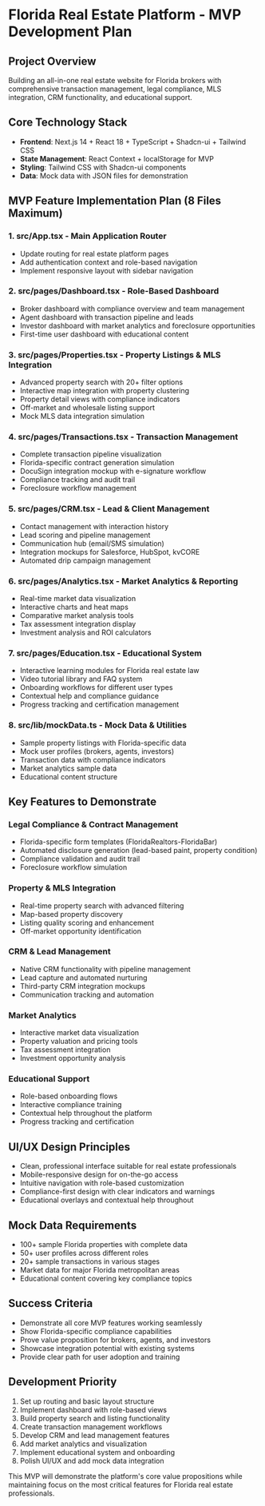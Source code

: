 # Florida Real Estate Platform - MVP Development Plan

## Project Overview
Building an all-in-one real estate website for Florida brokers with comprehensive transaction management, legal compliance, MLS integration, CRM functionality, and educational support.

## Core Technology Stack
- **Frontend**: Next.js 14 + React 18 + TypeScript + Shadcn-ui + Tailwind CSS
- **State Management**: React Context + localStorage for MVP
- **Styling**: Tailwind CSS with Shadcn-ui components
- **Data**: Mock data with JSON files for demonstration

## MVP Feature Implementation Plan (8 Files Maximum)

### 1. **src/App.tsx** - Main Application Router
- Update routing for real estate platform pages
- Add authentication context and role-based navigation
- Implement responsive layout with sidebar navigation

### 2. **src/pages/Dashboard.tsx** - Role-Based Dashboard
- Broker dashboard with compliance overview and team management
- Agent dashboard with transaction pipeline and leads
- Investor dashboard with market analytics and foreclosure opportunities
- First-time user dashboard with educational content

### 3. **src/pages/Properties.tsx** - Property Listings & MLS Integration
- Advanced property search with 20+ filter options
- Interactive map integration with property clustering
- Property detail views with compliance indicators
- Off-market and wholesale listing support
- Mock MLS data integration simulation

### 4. **src/pages/Transactions.tsx** - Transaction Management
- Complete transaction pipeline visualization
- Florida-specific contract generation simulation
- DocuSign integration mockup with e-signature workflow
- Compliance tracking and audit trail
- Foreclosure workflow management

### 5. **src/pages/CRM.tsx** - Lead & Client Management
- Contact management with interaction history
- Lead scoring and pipeline management
- Communication hub (email/SMS simulation)
- Integration mockups for Salesforce, HubSpot, kvCORE
- Automated drip campaign management

### 6. **src/pages/Analytics.tsx** - Market Analytics & Reporting
- Real-time market data visualization
- Interactive charts and heat maps
- Comparative market analysis tools
- Tax assessment integration display
- Investment analysis and ROI calculators

### 7. **src/pages/Education.tsx** - Educational System
- Interactive learning modules for Florida real estate law
- Video tutorial library and FAQ system
- Onboarding workflows for different user types
- Contextual help and compliance guidance
- Progress tracking and certification management

### 8. **src/lib/mockData.ts** - Mock Data & Utilities
- Sample property listings with Florida-specific data
- Mock user profiles (brokers, agents, investors)
- Transaction data with compliance indicators
- Market analytics sample data
- Educational content structure

## Key Features to Demonstrate

### Legal Compliance & Contract Management
- Florida-specific form templates (FloridaRealtors-FloridaBar)
- Automated disclosure generation (lead-based paint, property condition)
- Compliance validation and audit trail
- Foreclosure workflow simulation

### Property & MLS Integration
- Real-time property search with advanced filtering
- Map-based property discovery
- Listing quality scoring and enhancement
- Off-market opportunity identification

### CRM & Lead Management
- Native CRM functionality with pipeline management
- Lead capture and automated nurturing
- Third-party CRM integration mockups
- Communication tracking and automation

### Market Analytics
- Interactive market data visualization
- Property valuation and pricing tools
- Tax assessment integration
- Investment opportunity analysis

### Educational Support
- Role-based onboarding flows
- Interactive compliance training
- Contextual help throughout the platform
- Progress tracking and certification

## UI/UX Design Principles
- Clean, professional interface suitable for real estate professionals
- Mobile-responsive design for on-the-go access
- Intuitive navigation with role-based customization
- Compliance-first design with clear indicators and warnings
- Educational overlays and contextual help throughout

## Mock Data Requirements
- 100+ sample Florida properties with complete data
- 50+ user profiles across different roles
- 20+ sample transactions in various stages
- Market data for major Florida metropolitan areas
- Educational content covering key compliance topics

## Success Criteria
- Demonstrate all core MVP features working seamlessly
- Show Florida-specific compliance capabilities
- Prove value proposition for brokers, agents, and investors
- Showcase integration potential with existing systems
- Provide clear path for user adoption and training

## Development Priority
1. Set up routing and basic layout structure
2. Implement dashboard with role-based views
3. Build property search and listing functionality
4. Create transaction management workflows
5. Develop CRM and lead management features
6. Add market analytics and visualization
7. Implement educational system and onboarding
8. Polish UI/UX and add mock data integration

This MVP will demonstrate the platform's core value propositions while maintaining focus on the most critical features for Florida real estate professionals.